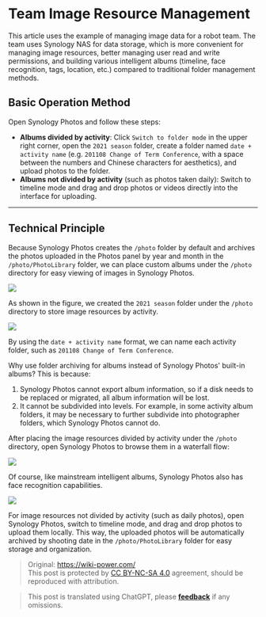 # Team Image Resource Management

This article uses the example of managing image data for a robot team. The team uses Synology NAS for data storage, which is more convenient for managing image resources, better managing user read and write permissions, and building various intelligent albums (timeline, face recognition, tags, location, etc.) compared to traditional folder management methods.

## Basic Operation Method

Open Synology Photos and follow these steps:

- **Albums divided by activity**: Click `Switch to folder mode` in the upper right corner, open the `2021 season` folder, create a folder named `date + activity name` (e.g. `201108 Change of Term Conference`, with a space between the numbers and Chinese characters for aesthetics), and upload photos to the folder.
- **Albums not divided by activity** (such as photos taken daily): Switch to timeline mode and drag and drop photos or videos directly into the interface for uploading.

---

## Technical Principle

Because Synology Photos creates the `/photo` folder by default and archives the photos uploaded in the Photos panel by year and month in the `/photo/PhotoLibrary` folder, we can place custom albums under the `/photo` directory for easy viewing of images in Synology Photos.

![](https://img.wiki-power.com/d/wiki-media/img/20210425111203.png)

As shown in the figure, we created the `2021 season` folder under the `/photo` directory to store image resources by activity.

![](https://img.wiki-power.com/d/wiki-media/img/20210425111429.png)

By using the `date + activity name` format, we can name each activity folder, such as `201108 Change of Term Conference`.

Why use folder archiving for albums instead of Synology Photos' built-in albums? This is because:

1. Synology Photos cannot export album information, so if a disk needs to be replaced or migrated, all album information will be lost.
2. It cannot be subdivided into levels. For example, in some activity album folders, it may be necessary to further subdivide into photographer folders, which Synology Photos cannot do.

After placing the image resources divided by activity under the `/photo` directory, open Synology Photos to browse them in a waterfall flow:

![](https://img.wiki-power.com/d/wiki-media/img/20210425112459.png)

Of course, like mainstream intelligent albums, Synology Photos also has face recognition capabilities.

![](https://img.wiki-power.com/d/wiki-media/img/20210425112813.png)

For image resources not divided by activity (such as daily photos), open Synology Photos, switch to timeline mode, and drag and drop photos to upload them locally. This way, the uploaded photos will be automatically archived by shooting date in the `/photo/PhotoLibrary` folder for easy storage and organization.

> Original: <https://wiki-power.com/>  
> This post is protected by [CC BY-NC-SA 4.0](https://creativecommons.org/licenses/by/4.0/deed.en) agreement, should be reproduced with attribution.

> This post is translated using ChatGPT, please [**feedback**](https://github.com/linyuxuanlin/Wiki_MkDocs/issues/new) if any omissions.
